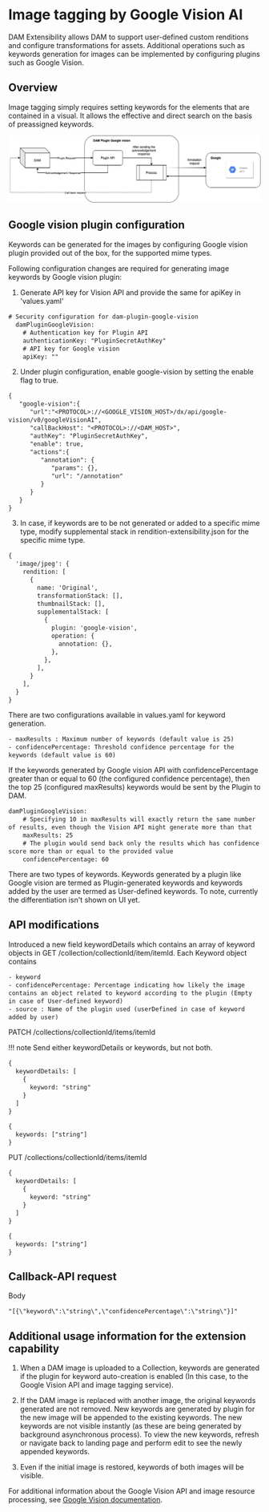 # Image tagging by Google Vision AI

DAM Extensibility allows DAM to support user-defined custom renditions and configure transformations for assets. Additional operations such as keywords generation for images can be implemented by configuring plugins such as Google Vision.

## Overview

Image tagging simply requires setting keywords for the elements that are contained in a visual. It allows the effective and direct search on the basis of preassigned keywords.

![Architecture diagram for Google vision Plugin](../../../../images/Image_tagging_DAM-Plugin-google-vision.png)

## Google vision plugin configuration

Keywords can be generated for the images by configuring Google vision plugin provided out of the box, for the supported mime types.

Following configuration changes are required for generating image keywords by Google vision plugin:

1. Generate API key for Vision API and provide the same for apiKey in 'values.yaml'

```
# Security configuration for dam-plugin-google-vision
  damPluginGoogleVision:
    # Authentication key for Plugin API
    authenticationKey: "PluginSecretAuthKey"
    # API key for Google vision
    apiKey: ""
```
2. Under plugin configuration, enable google-vision by setting the enable flag to true.

```
{
   "google-vision":{
      "url":"<PROTOCOL>://<GOOGLE_VISION_HOST>/dx/api/google-vision/v0/googleVisionAI",
      "callBackHost": "<PROTOCOL>://<DAM_HOST>",
      "authKey": "PluginSecretAuthKey",
      "enable": true,
      "actions":{
         "annotation": {
            "params": {},
            "url": "/annotation"
         }
      }
   }
}
```
3. In case, if keywords are to be not generated or added to a specific mime type, modify supplemental stack in rendition-extensibility.json for the specific mime type.

```
{
  'image/jpeg': {
    rendition: [
      {
        name: 'Original',
        transformationStack: [],
        thumbnailStack: [],
        supplementalStack: [
          {
            plugin: 'google-vision',
            operation: {
              annotation: {},
            },
          },
        ],
      }
    ],
  }
}
```
There are two configurations available in values.yaml for keyword generation.

    - maxResults : Maximum number of keywords (default value is 25)
    - confidencePercentage: Threshold confidence percentage for the keywords (default value is 60)

If the keywords generated by Google vision API with confidencePercentage greater than or equal to 60 (the configured confidence percentage), then the top 25 (configured maxResults) keywords would be sent by the Plugin to DAM.

```
damPluginGoogleVision:
    # Specifying 10 in maxResults will exactly return the same number of results, even though the Vision API might generate more than that
    maxResults: 25
    # The plugin would send back only the results which has confidence score more than or equal to the provided value
    confidencePercentage: 60
```
There are two types of keywords. Keywords generated by a plugin like Google vision are termed as Plugin-generated keywords and keywords added by the user are termed as User-defined keywords. To note, currently the differentiation isn't shown on UI yet.

## API modifications

Introduced a new field keywordDetails which contains an array of keyword objects in GET /collection/collectionId/item/itemId. Each Keyword object contains

    - keyword
    - confidencePercentage: Percentage indicating how likely the image contains an object related to keyword according to the plugin (Empty in case of User-defined keyword)
    - source : Name of the plugin used (userDefined in case of keyword added by user)

PATCH /collections/collectionId/items/itemId 

!!! note
    Send either keywordDetails or keywords, but not both.

```
{
  keywordDetails: [
    {
      keyword: "string"
    }
  ]
}
```

```
{
  keywords: ["string"]
}
```

PUT /collections/collectionId/items/itemId

```
{
  keywordDetails: [
    {
      keyword: "string"
    }
  ]
}
```

```
{
  keywords: ["string"]
}
```

## Callback-API request

Body
```
"[{\"keyword\":\"string\",\"confidencePercentage\":\"string\"}]"
```

## Additional usage information for the extension capability

1.	When a DAM image is uploaded to a Collection, keywords are generated if the plugin for keyword auto-creation is enabled (In this case, to the Google Vision API and image tagging service).

2. If the DAM image is replaced with another image, the original keywords generated are not removed. New keywords are generated by plugin for the new image will be appended to the existing keywords. The new keywords are not visible instantly (as these are being generated by background asynchronous process). To view the new keywords, refresh or navigate back to landing page and perform edit to see the newly appended keywords.

3.	Even if the initial image is restored, keywords of both images will be visible.

For additional information about the Google Vision API and image resource processing, see [Google Vision documentation](https://cloud.google.com/vision/docs/data-usage). 

<!--
## HCL Digital Experience Solution Feedback

HCL Digital Experience is interested in your experience and feedback working with HCL Digital Experience 9.5 release software. To offer comments or issues on your findings, please access the [HCL Digital Experience 9.5 Feedback Reporting application](https://www.hclleap.com/apps/secure/org/app/158bbc7c-f357-4ef0-8023-654dd90780d4/launch/index.html?form=F_Form1).-->